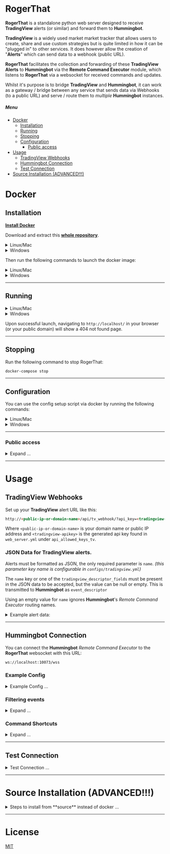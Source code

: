 # RogerThat

**RogerThat** is a standalone python web server designed to receive **TradingView** alerts (or similar) and forward them to **Hummingbot**.

**TradingView** is a widely used market market tracker that allows users to create, share and use custom strategies but is quite limited in how it can be "plugged in" to other services. It does however allow the creation of "**Alerts**" which can send data to a webhook (public URL).

**RogerThat** facilitates the collection and forwarding of these **TradingView Alerts** to **Hummingbot** via the **Remote Command Executor** module, which listens to **RogerThat** via a websocket for received commands and updates.

Whilst it's purpose is to bridge **TradingView** and **Hummingbot**, it can work as a gateway / bridge between any service that sends data via Webhooks (to a public URL) and serve / route them to *multiple* **Hummingbot** instances.

##### Menu

- [Docker](#docker)
  * [Installation](#installation)
  * [Running](#running)
  * [Stopping](#stopping)
  * [Configuration](#configuration)
    + [Public access](#public-access)
- [Usage](#usage)
  * [TradingView Webhooks](#tradingview-webhooks)
  * [Hummingbot Connection](#hummingbot-connection)
  * [Test Connection](#test-connection)
- [Source Installation (ADVANCED!!!)](#source-installation-advanced)

# Docker
## Installation

[**Install Docker**](https://docs.docker.com/get-docker/)

Download and extract this [**whole repository**](https://github.com/TheHolyRoger/RogerThat/archive/refs/heads/master.zip).

<details>
<summary>Linux/Mac</summary>

```bash
wget https://github.com/TheHolyRoger/RogerThat/archive/refs/heads/master.zip
unzip master.zip
```

Change directory:
```bash
cd RogerThat-master
```

![#f03c15](https://via.placeholder.com/15/f03c15/000000?text=+) :warning: **You must always run scripts from the main project directory, do not switch to the `scripts` directory**

![#f03c15](https://via.placeholder.com/15/f03c15/000000?text=+) :warning: **Do not run as root.**

</details>
<details>
<summary>Windows</summary>

Manually download and extract the [**repository zip file**](https://github.com/TheHolyRoger/RogerThat/archive/refs/heads/master.zip).

Open up Windows CMD and **switch directory to the extracted zip folder**.

![#f03c15](https://via.placeholder.com/15/f03c15/000000?text=+) :warning: **You must always run scripts from the main project directory, do not switch to the `scripts` directory**

![#f03c15](https://via.placeholder.com/15/f03c15/000000?text=+) :warning: **If using Ubuntu WSL with Docker for Windows, you must enable permissions first, [see here](https://stackoverflow.com/a/50856772/16574146)**

</details>

Then run the following commands to launch the docker image:

<details>
<summary>Linux/Mac</summary>

```bash
./scripts/start_docker.sh
```
</details>
<details>
<summary>Windows</summary>

![#f03c15](https://via.placeholder.com/15/f03c15/000000?text=+) :warning: **If using windows, make sure to run the .bat scripts using windows CMD, not "Git Bash".**

Use git bash only for `git` commands, do not run these scripts from git bash as they will not work.

```bat
scripts\start_docker.bat
```
</details>

___

## Running

<details>
<summary>Linux/Mac</summary>

```bash
./scripts/start_docker.sh
```

OR as daemon (in background):

```bash
./scripts/start_docker.sh -d
```
</details>
<details>
<summary>Windows</summary>

```bat
scripts\start_docker.bat
```

OR as daemon (in background):

```bat
scripts\start_docker.bat -d
```
</details>

Upon successful launch, navigating to `http://localhost/` in your browser (or your public domain) will show a 404 not found page.

___

## Stopping

Run the following command to stop RogerThat:
```bash
docker-compose stop
```

___

## Configuration

You can use the config setup script via docker by running the following commands:

<details>
<summary>Linux/Mac</summary>

```bash
scripts/setup_config.sh --help
```

![#f03c15](https://via.placeholder.com/15/f03c15/000000?text=+) :warning: **Do not run the setup script via python, always run it via `scripts/setup_config.sh`.**

</details>
<details>
<summary>Windows</summary>

```bat
scripts\setup_config.bat --help
```

![#f03c15](https://via.placeholder.com/15/f03c15/000000?text=+) :warning: **Do not run the setup script via python, always run it via `scripts\setup_config.bat`.**

</details>

___

### Public access

<details>
<summary>Expand ...</summary>

Since **TradingView** requires a publicly accessible URL for webhook alerts, you'll need to use your own domain name, or your public IP address.

You'll also need to open up (and forward) port **80** (or **443** if using HTTPS) in your firewall/router to the machine running **RogerThat**.

It is recommended to use **Cloudflare** with **HTTPS** to hide your IP address.

![#f03c15](https://via.placeholder.com/15/f03c15/000000?text=+) :warning: **You must change/set your hostname before enabling HTTPS with letsencrypt**

![#f03c15](https://via.placeholder.com/15/f03c15/000000?text=+) :warning: **(Do NOT open up port 10073 externally)**

#### Change Hostname

<details>
<summary>Expand ...</summary>

Change the hostname to listen on for the public **TradingView** webhook with the following commands:

(Do not use a full URL here, the hostname is the part of the URL after https:// and before any other slashes)

<details>
<summary>Linux/Mac</summary>

```bash
scripts/setup_config.sh --hostname yourhostname.com
scripts/setup_config.sh --hostname 1.2.3.4
```
</details>
<details>
<summary>Windows</summary>

```bat
scripts\setup_config.bat --hostname yourhostname.com
scripts\setup_config.bat --hostname 1.2.3.4
```
</details>

If using your own domain name, it is recommended to use a long and not obvious subdomain as the hostname eg: `thereisnotraderhere.mydomain.com`.

</details>

#### Cloudflare (Recommended)

<details>
<summary>Expand ...</summary>

It is recommended to use [Cloudflare](https://www.cloudflare.com/) to proxy and mask your IP address for public operation.

You can use services like [DNS-o-matic](https://dnsomatic.com/) with your home dynamic IP to keep it updated and proxied with [Cloudflare](https://www.cloudflare.com/).

[More information in the help article here](https://support.cloudflare.com/hc/en-us/articles/360020524512-Manage-dynamic-IPs-in-Cloudflare-DNS-programmatically#h_161458650101544484552881)

</details>

#### Dynamic Domain Names (Optional)

<details>
<summary>Expand ...</summary>

Services you can use for dynamic DNS with a non-static public IP address are:

* [DNS-O-matic](https://dnsomatic.com/) (Recommended, with Cloudflare)
* [No-IP](https://www.noip.com/)
* [Afraid](https://afraid.org/)
* [Duck DNS](https://duckdns.org/)
* [Dynu](http://www.dynu.com/)

</details>

#### Enabling HTTPS (Recommended, required for Cloudflare)

<details>
<summary>Expand ...</summary>

To setup ([LetsEncrypt](https://letsencrypt.org/getting-started/) run the following commands.

![#f03c15](https://via.placeholder.com/15/f03c15/000000?text=+) :warning: **You must set your hostname first and forward port 80 on your firewall!**

<details>
<summary>Linux/Mac</summary>

```bash
scripts/generate_cert_letsencrypt.sh
```

</details>
<details>
<summary>Windows</summary>

```bat
scripts/generate_cert_letsencrypt.bat
```
</details>

Or run the following command to generate a self-signed key pair:

<details>
<summary>Linux/Mac</summary>

```bash
scripts/generate_cert_self_signed.sh
```

</details>
<details>
<summary>Windows</summary>

```bat
scripts\generate_cert_self_signed.bat
```
</details>

After enabling HTTPS you can now forward port 443, close port 80 and start RogerThat.

![#f03c15](https://via.placeholder.com/15/f03c15/000000?text=+) :warning: **It is recommended to close port 80**

</details>

</details>

___

# Usage

## TradingView Webhooks

Set up your **TradingView** alert URL like this:

```html
http://<public-ip-or-domain-name>/api/tv_webhook/?api_key=<tradingview-apikey>
```

Where `<public-ip-or-domain-name>` is your domain name or public IP address and `<tradingview-apikey>` is the generated api key found in `web_server.yml` under `api_allowed_keys_tv`.

### JSON Data for TradingView alerts.

Alerts must be formatted as JSON, the only required parameter is `name`.
*(this parameter key name is configurable in `configs/tradingview.yml`)*

The `name` key or one of the `tradingview_descriptor_fields` must be present in the JSON data to be accepted, but the value can be null or empty. This is transmitted to **Hummingbot** as `event_descriptor`

Using an empty value for `name` ignores **Hummingbot**'s *Remote Command Executor* routing names.

<details>
<summary>Example alert data:</summary>

Simple Start command

```json
{
    "name": "hummingbot_instance_1",
    "command": "start",
}
```

Simple Stop command

```json
{
    "name": "hummingbot_instance_1",
    "command": "stop",
}
```

Alert with all fields using Pine variables

```json
{
    "name": "hummingbot_instance_1",
    "timestamp": "{{timenow}}",
    "exchange": "{{exchange}}",
    "symbol": "{{ticker}}",
    "interval": "{{interval}}",
    "price": "{{close}}",
    "volume": "{{volume}}",
    "command": "{{strategy.market_position}}",
    "inventory": "{{strategy.order.comment}}"
}
```

</details>

___

## Hummingbot Connection

You can connect the **Hummingbot** _Remote Command Executor_ to the **RogerThat** websocket with this URL:
```html
ws://localhost:10073/wss
```

### Example Config

<details>
<summary>Example Config ...</summary>

Use something like the following config to connect **RogerThat** to **Hummingbot** via the **Remote Command Executor**.

This config is found inside your main hummingbot folder then `conf\conf_global.yml`

```yaml
# Remote commands
remote_commands_enabled: true
remote_commands_api_key: a9ba4b61-6f6d-41cf-85c3-7cfdfcbea0f3
remote_commands_ws_url: ws://localhost:10073/wss
# Specify a routing name for use with multiple Hummingbot instances
remote_commands_routing_name: hummingbot_instance_1
# Recommended to keep this on so no events are missed in the case of a network drop out.
remote_commands_ignore_first_event: true
# Whether to disable console command processing for remote command events.
# Best to disable this if using in custom scripts or strategies
remote_commands_disable_console_commands: false
# You can specify how to translate received commands to Hummingbot commands here
# eg.
# remote_commands_translate_commands:
#   long: start
#   short: stop
remote_commands_translate_commands:
  long: start
  short: stop
```

</details>


### Filtering events

<details>
<summary>Expand ...</summary>

To filter events received based on the `event_descriptor`, change your websockets URL to:
```html
ws://localhost:10073/wss/<event-descriptor>
```

Where `event-descriptor` matches the `event_descriptor` or *name* value of the events you wish to receive.

</details>


### Command Shortcuts

<details>
<summary>Expand ...</summary>

Command shortcuts can be defined in Hummingbot's `conf_global.yml`, for more information see here: https://docs.hummingbot.io/operation/config-files/#create-command-shortcuts

</details>

___

## Test Connection

<details>
<summary>Test Connection ...</summary>

You can enable and disable websockets authentication in the config with these commands.
(You must disable websockets authentication for the in-browser test to work.)

<details>
<summary>Linux/Mac</summary>

```bash
scripts/setup_config.sh --enable-websocket-auth
scripts/setup_config.sh --disable-websocket-auth
```
</details>
<details>
<summary>Windows</summary>

```bat
scripts\setup_config.bat --enable-websocket-auth
scripts\setup_config.bat --disable-websocket-auth
```
</details>

Test the websocket feed in your browser with this js code:

```javascript
var ws = new WebSocket('ws://localhost:10073/wss');
ws.onmessage = function (event) {
    console.log(event.data);
};
```

Or run the python test listener (requires source installation steps but can authenticate):

```bash
python tests/test_websocket.py
```

Or test the REST url here:

```html
http://localhost:10073/api/hbot/?api_key=<hummingbot-apikey>
```

Where `<hummingbot-apikey>` is the generated api key found in `web_server.yml` under `api_allowed_keys_hbot`.

</details>

___

# Source Installation (ADVANCED!!!)

<details>
<summary>Steps to install from **source** instead of docker ...</summary>

## Installation

[Install Miniconda](https://docs.conda.io/en/latest/miniconda.html) (or Anaconda)

Clone this repository.

```bash
git clone git@github.com:TheHolyRoger/RogerThat.git
```

Change directory:
```bash
cd RogerThat
```

Set up and activate the environment with the following command.

<details>
<summary>Linux/Mac</summary>

```bash
./scripts/update_environment.sh
```
</details>
<details>
<summary>Windows</summary>

```bat
scripts\update_environment.bat
```
</details>

Run the following command to generate the default configs:
```bash
scripts/setup.py -s
```

Edit the configs in `./configs` or via the `setup.py` command.

___

## Running

From source:

```bash
bin/start_rogerthat.py
```
</details>

___

# License
[MIT](https://choosealicense.com/licenses/mit/)